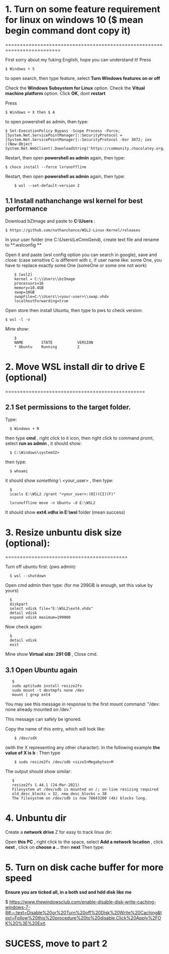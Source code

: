 # 1. Turn on some feature requirement for linux on windows 10 ($ mean begin command dont copy it)
=========================================================================

  First sorry about my fuking English, hope you can understand it!
  Press
  
    $ Windows + S
    
  to open search, then type feature, select **Turn Windows features on or off**

  Check the **Windows Subsystem for Linux** option. 
  Check the **Vitual machine platform** option. 
  Click **OK**, dont **restart**
  
  Press
  
    $ Windows + X then $ A
    
  to open powershell as admin, then type:
  
  
    $ Set-ExecutionPolicy Bypass -Scope Process -Force; [System.Net.ServicePointManager]::SecurityProtocol = [System.Net.ServicePointManager]::SecurityProtocol -bor 3072; iex ((New-Object System.Net.WebClient).DownloadString('https://community.chocolatey.org/install.ps1'))

  Restart, then open **powershell as admin** again, then type:
  
    $ choco install --force lxrunoffline 
    
  Restart, then open **powershell as admin** again, then type:
  
        $ wsl --set-default-version 2
   
 1.1 Install nathanchange wsl kernel for best performance
 -------------------
 
 Download bZImage and paste to **C:\Users** :
 
    $ https://github.com/nathanchance/WSL2-Linux-Kernel/releases
 
 In your user folder (me C:\Users\LeCmnGend), create text file and rename to **.wslconfig **
 
 Open it and paste (wsl config option you can search in google), save and close:
 (case sensitive C is different with c, if user name like: some One, you have to replace exactly some One (someOne or some one not work)

        $ [wsl2]
        kernel = C:\\Users\\bzImage
        processors=16
        memory=10.4GB
        swap=10GB
        swapFile=C:\\Users\\<your-user>\\swap.vhdx
        localhostForwarding=true


 
 Open store then install Ubuntu, then type to pws  to check version:
    
    $ wsl -l -v 
    
   Mine show:
   
        $ 
        NAME        STATE           VERSION
        * Ubuntu    Running         2

# 2. Move WSL install dir to drive E (optional)
================================================


2.1 Set permissions to the target folder.
----------------------------------------


  Type:

      $ Windows + R 
  
  
  then type **cmd** , right click  to it icon,
  then right click to command promt, select **run as admin** , it should show:
  
  
      $ C:\Windows\system32>
  
  then type:
  
      $ whoami

  it should show *something* \ <your_user> , then type:

      $ 
      icacls E:\WSL2 /grant "<your_user>:(OI)(CI)(F)"

      lxrunoffline move -n Ubuntu -d E:\WSL2
  
  It should show **ext4.vdhx in E:\wsl** folder (mean success)
  
 # 3. Resize unbuntu disk size (optional):
 ==========================================
 
 Turn off ubuntu first: (pws admin):
 
      $ wsl --shutdown
 
 Open cmd admin then type: (for me 299GB is enough, set this value by yours)
 
      $ 
      diskpart
      select vdisk file="E:\WSL2\ext4.vhdx"
      detail vdisk
      expand vdisk maximum=299000
  
 Now check again:
  
      $ 
      detail vdisk
      exit
 
 Mine show **Virtual size:  291 GB** , Close cmd.
 
 ## 3.1 Open Ubuntu again

       $ 
       sudo aptitude install resize2fs
       sudo mount -t devtmpfs none /dev
       mount | grep ext4
 
You may see this message in response to the first mount command: "/dev: none already mounted on /dev." 

This message can safely be ignored.

Copy the name of this entry, which will look like: 

        $ /dev/sdX 

(with the X representing any other character). In the following example **the value of X is b** :
Then type 

        $ sudo resize2fs /dev/sdb <sizeInMegabytes>M
  
The output should show similar:
  
       $  
       resize2fs 1.44.1 (24-Mar-2021)
       Filesystem at /dev/sdb is mounted on /; on-line resizing required
       old_desc_blocks = 32, new_desc_blocks = 38
       The filesystem on /dev/sdb is now 78643200 (4k) blocks long.
 
 # 4. Unbuntu dir
 
   
  Create a **network drive** Z for easy to track linux dir:
  
  Open **this PC** , right click to the space, select **Add a network location** , 
  click **next** , click on **choose a ..** then **next**
  Then type: 
  

# 5. Turn on disk cache buffer for more speed

**Ensure you are ticked all, in a both ssd and hdd disk like me**

$ https://www.thewindowsclub.com/enable-disable-disk-write-caching-windows-7-8#:~:text=Disable%20or%20Turn%20off%20Disk%20Write%20Caching&text=Follow%20this%20procedure%20to%20disable,Click%20Apply%2FOK%20%3E%20Exit.

# SUCESS, move to part 2




  
